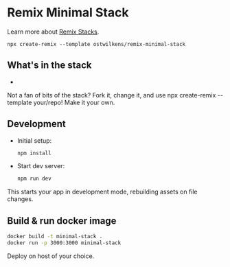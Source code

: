 # Remix Minimal Stack

Learn more about [Remix Stacks](https://remix.run/stacks).

```
npx create-remix --template ostwilkens/remix-minimal-stack
```

## What's in the stack
 - 

Not a fan of bits of the stack? Fork it, change it, and use npx create-remix --template your/repo! Make it your own.

## Development

- Initial setup:

  ```sh
  npm install
  ```

- Start dev server:

  ```sh
  npm run dev
  ```

This starts your app in development mode, rebuilding assets on file changes.

## Build & run docker image

```bash
docker build -t minimal-stack .
docker run -p 3000:3000 minimal-stack
```

Deploy on host of your choice. 